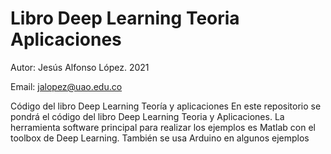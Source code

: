 # Libro Deep Learning Teoria Aplicaciones
Autor: Jesús Alfonso López. 2021

Email: jalopez@uao.edu.co

Código del libro Deep Learning Teoría y aplicaciones
En este repositorio se pondrá el código del libro Deep Learning Teoria y Aplicaciones.
La herramienta software principal para realizar los ejemplos es Matlab con el toolbox de Deep Learning.
También se usa Arduino en algunos ejemplos
